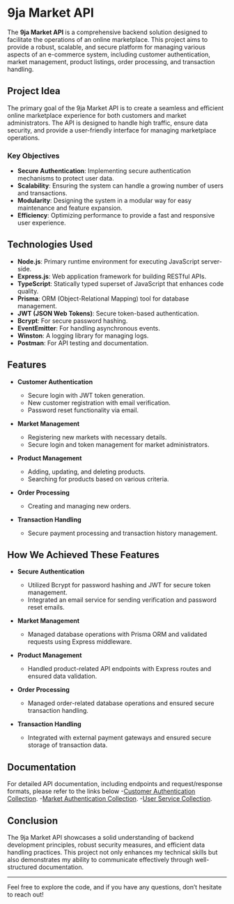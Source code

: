 # 9ja Market API

The **9ja Market API** is a comprehensive backend solution designed to facilitate the operations of an online marketplace. This project aims to provide a robust, scalable, and secure platform for managing various aspects of an e-commerce system, including customer authentication, market management, product listings, order processing, and transaction handling.

## Project Idea

The primary goal of the 9ja Market API is to create a seamless and efficient online marketplace experience for both customers and market administrators. The API is designed to handle high traffic, ensure data security, and provide a user-friendly interface for managing marketplace operations.

### Key Objectives
- **Secure Authentication**: Implementing secure authentication mechanisms to protect user data.
- **Scalability**: Ensuring the system can handle a growing number of users and transactions.
- **Modularity**: Designing the system in a modular way for easy maintenance and feature expansion.
- **Efficiency**: Optimizing performance to provide a fast and responsive user experience.

## Technologies Used
- **Node.js**: Primary runtime environment for executing JavaScript server-side.
- **Express.js**: Web application framework for building RESTful APIs.
- **TypeScript**: Statically typed superset of JavaScript that enhances code quality.
- **Prisma**: ORM (Object-Relational Mapping) tool for database management.
- **JWT (JSON Web Tokens)**: Secure token-based authentication.
- **Bcrypt**: For secure password hashing.
- **EventEmitter**: For handling asynchronous events.
- **Winston**: A logging library for managing logs.
- **Postman**: For API testing and documentation.

## Features

- **Customer Authentication**
  - Secure login with JWT token generation.
  - New customer registration with email verification.
  - Password reset functionality via email.
  
- **Market Management**
  - Registering new markets with necessary details.
  - Secure login and token management for market administrators.
  
- **Product Management**
  - Adding, updating, and deleting products.
  - Searching for products based on various criteria.
  
- **Order Processing**
  - Creating and managing new orders.
  
- **Transaction Handling**
  - Secure payment processing and transaction history management.

## How We Achieved These Features

- **Secure Authentication**
  - Utilized Bcrypt for password hashing and JWT for secure token management.
  - Integrated an email service for sending verification and password reset emails.

- **Market Management**
  - Managed database operations with Prisma ORM and validated requests using Express middleware.
  
- **Product Management**
  - Handled product-related API endpoints with Express routes and ensured data validation.
  
- **Order Processing**
  - Managed order-related database operations and ensured secure transaction handling.
  
- **Transaction Handling**
  - Integrated with external payment gateways and ensured secure storage of transaction data.

## Documentation

For detailed API documentation, including endpoints and request/response formats, please refer to the links below 
  -[Customer Authentication Collection](https://documenter.getpostman.com/view/27498181/2sAXjT1pjy).
  -[Market Authentication Collection](https://documenter.getpostman.com/view/27498181/2sAXjT1pjz).
  -[User Service Collection](https://documenter.getpostman.com/view/27498181/2sAXqm9jKu).

## Conclusion

The 9ja Market API showcases a solid understanding of backend development principles, robust security measures, and efficient data handling practices. This project not only enhances my technical skills but also demonstrates my ability to communicate effectively through well-structured documentation.

---

Feel free to explore the code, and if you have any questions, don’t hesitate to reach out!

